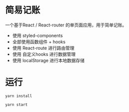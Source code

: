 # 简易记账
一个基于React / React-router  的单页面应用，用于简单记账。

* 使用 styled-components
* 全部使用函数组件 + hooks
* 使用 React-route 进行路由管理
* 使用 自定义hooks 进行数据管理
* 使用 localStorage 进行本地数据存储

# 运行

```
yarn install
```

```
yarn start
```

